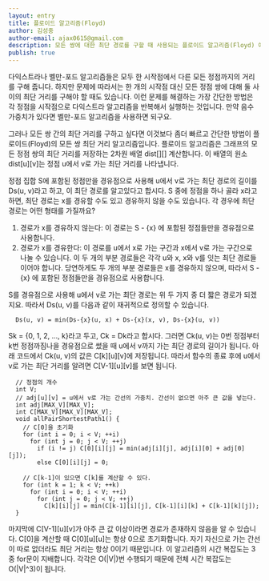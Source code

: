 ```yaml
---
layout: entry
title: 플로이드 알고리즘(Floyd)
author: 김성중
author-email: ajax0615@gmail.com
description: 모든 쌍에 대한 최단 경로를 구할 때 사용되는 플로이드 알고리즘(Floyd) 에 대한 설명입니다.
publish: true
---
```


다익스트라나 벨만-포드 알고리즘들은 모두 한 시작점에서 다른 모든 정점까지의 거리를 구해 줍니다. 하지만 문제에 따라서는 한 개의 시작점 대신 모든 정점 쌍에 대해 둘 사이의 최단 거리를 구해야 할 때도 있습니다. 이런 문제를 해결하는 가장 간단한 방법은 각 정점을 시작점으로 다익스트라 알고리즘을 반복해서 실행하는 것입니다. 만약 음수 가중치가 있다면 벨만-포드 알고리즘을 사용하면 되구요.

그러나 모든 쌍 간의 최단 거리를 구하고 싶다면 이것보다 좀더 빠르고 간단한 방법이 플로이드(Floyd)의 모든 쌍 최단 거리 알고리즘입니다. 플로이드 알고리즘은 그래프의 모든 정점 쌍의 최단 거리를 저장하는 2차원 배열 dist[][] 계산합니다. 이 배열의 원소 dist[u][v]는 정점 u에서 v로 가는 최단 거리를 나타냅니다.

정점 집합 S에 포함된 정점만을 경유점으로 사용해 u에서 v로 가는 최단 경로의 길이를 Ds(u, v)라고 하고, 이 최단 경로를 알고있다고 합시다. S 중에 정점을 하나 골라 x라고 하면, 최단 경로는 x를 경유할 수도 있고 경유하지 않을 수도 있습니다. 각 경우에 최단 경로는 어떤 형태를 가질까요?

1. 경로가 x를 경유하지 않는다: 이 경로는 S - {x} 에 포함된 정점들만을 경유점으로 사용합니다.
2. 경로가 x를 경유한다: 이 경로를 u에서 x로 가는 구간과 x에서 v로 가는 구간으로 나눌 수 있습니다. 이 두 개의 부분 경로들은 각각 u와 x, x와 v를 잇는 최단 경로들이어야 합니다. 당연하게도 두 개의 부분 경로들은 x를 경유하지 않으며, 따라서 S - {x} 에 포함된 정점들만을 경유점으로 사용합니다.

S를 경유점으로 사용해 u에서 v로 가는 최단 경로는 위 두 가지 중 더 짧은 경로가 되겠지요. 따라서 Ds(u, v)를 다음과 같이 재귀적으로 정의할 수 있습니다.

```
  Ds(u, v) = min(Ds-{x}(u, x) + Ds-{x}(x, v), Ds-{x}(u, v))
```

Sk = {0, 1, 2, ..., k}라고 두고, Ck = Dk라고 합시다. 그러면 Ck(u, v)는 0번 정점부터 k번 정점까짐나을 경유점으로 썼을 때 u에서 v까지 가는 최단 경로의 길이가 됩니다. 아래 코드에서 Ck(u, v)의 값은 C[k][u][v]에 저장됩니다. 따라서 함수의 종료 후에 u에서 v로 가는 최단 거리를 알려면 C[V-1][u][v]를 보면 됩니다.

```
  // 정점의 개수
  int V;
  // adj[u][v] = u에서 v로 가는 간선의 가중치. 간선이 없으면 아주 큰 값을 넣는다.
  int adj[MAX_V][MAX_V];
  int C[MAX_V][MAX_V][MAX_V];
  void allPairShortestPath1() {
    // C[0]을 초기화
    for (int i = 0; i < V; ++i)
      for (int j = 0; j < V; ++j)
        if (i != j) C[0][i][j] = min(adj[i][j], adj[i][0] + adj[0][j]);
        else C[0][i][j] = 0;

    // C[k-1]이 있으면 C[k]를 계산할 수 있다.
    for (int k = 1; k < V; ++k)
      for (int i = 0; i < V; ++i)
        for (int j = 0; j < V; ++j)
          C[k][i][j] = min(C[k-1][i][j], C[k-1][i][k] + C[k-1][k][j]);
  }
```

마지막에 C[V-1][u][v]가 아주 큰 값 이상이라면 경로가 존재하지 않음을 알 수 있습니다. C[0]을 계산할 때 C[0][u][u]는 항상 0으로 초기화합니다. 자기 자신으로 가는 간선이 따로 없더라도 최단 거리는 항상 0이기 때문입니다. 이 알고리즘의 시간 복잡도는 3중 for문이 지배합니다. 각각은 O(\|V\|)번 수행되기 때문에 전체 시간 복잡도는 O(\|V\|^3)이 됩니다.

